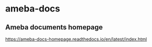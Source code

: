# ameba-docs
## Ameba documents homepage

https://ameba-docs-homepage.readthedocs.io/en/latest/index.html
